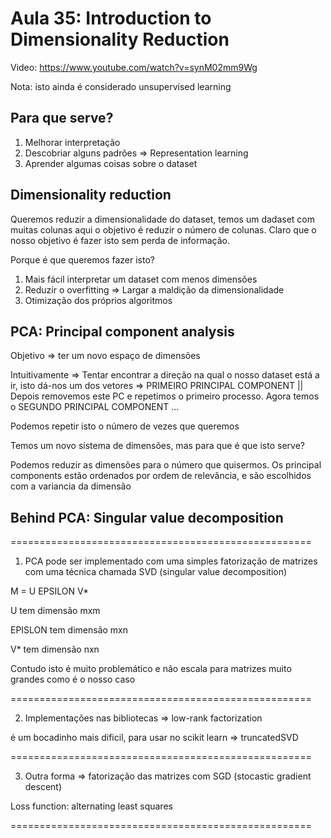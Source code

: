 # Aula 35: Introduction to Dimensionality Reduction

Video: https://www.youtube.com/watch?v=synM02mm9Wg

Nota: isto ainda é considerado unsupervised learning

## Para que serve?

1. Melhorar interpretação 
2. Descobriar alguns padrões => Representation learning
3. Aprender algumas coisas sobre o dataset

## Dimensionality reduction 

Queremos reduzir a dimensionalidade do dataset, temos um dadaset com muitas colunas aqui o objetivo é reduzir o número de colunas. Claro que o nosso objetivo é fazer isto sem perda de informação. 

Porque é que queremos fazer isto? 

1. Mais fácil interpretar um dataset com menos dimensões
2. Reduzir o overfitting => Largar a maldição da dimensionalidade
3. Otimização dos próprios algoritmos

## PCA: Principal component analysis

Objetivo => ter um novo espaço de dimensões

Intuitivamente => Tentar encontrar a direção na qual o nosso dataset está a ir, isto dá-nos um dos vetores => PRIMEIRO PRINCIPAL COMPONENT || Depois removemos este PC e repetimos o primeiro processo. Agora temos o SEGUNDO PRINCIPAL COMPONENT  ...


Podemos repetir isto o número de vezes que queremos

Temos um novo sistema de dimensões, mas para que é que isto serve? 

Podemos reduzir as dimensões para o número que quisermos. Os principal components estão ordenados por ordem de relevância, e são escolhidos com a variancia da dimensão

## Behind PCA: Singular value decomposition

====================================================

1. PCA pode ser implementado com uma simples fatorização de matrizes com uma técnica chamada SVD (singular value decomposition)

M = U EPSILON V*

U tem dimensão mxm

EPISLON tem dimensão mxn

V* tem dimensão nxn

Contudo isto é muito problemático e não escala para matrizes muito grandes como é o nosso caso

====================================================

2. Implementações nas bibliotecas => low-rank factorization

é um bocadinho mais dificil, para usar no scikit learn => truncatedSVD

====================================================

3. Outra forma => fatorização das matrizes com SGD (stocastic gradient descent)

Loss function: alternating least squares

====================================================